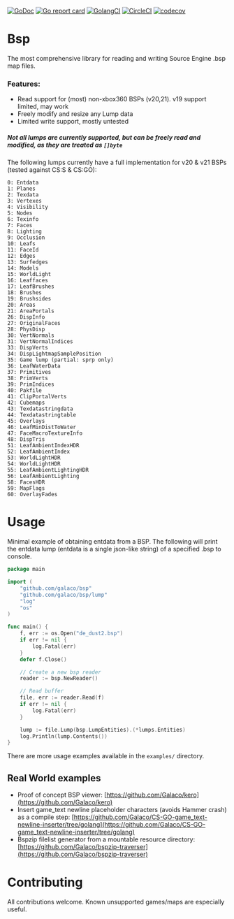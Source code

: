 [![GoDoc](https://godoc.org/github.com/Galaco/bsp?status.svg)](https://godoc.org/github.com/Galaco/bsp)
[![Go report card](https://goreportcard.com/badge/github.com/galaco/bsp)](https://goreportcard.com/badge/github.com/galaco/bsp)
[![GolangCI](https://golangci.com/badges/github.com/galaco/bsp.svg)](https://golangci.com)
[![CircleCI](https://circleci.com/gh/Galaco/bsp/tree/master.svg?style=svg)](https://circleci.com/gh/Galaco/bsp/tree/master)
[![codecov](https://codecov.io/gh/Galaco/bsp/branch/master/graph/badge.svg)](https://codecov.io/gh/Galaco/bsp)

# Bsp
The most comprehensive library for reading and writing Source Engine .bsp map files.

### Features:
* Read support for (most) non-xbox360 BSPs (v20,21). v19 support limited, may work
* Freely modify and resize any Lump data
* Limited write support, mostly untested

##### Not all lumps are currently supported, but can be freely read and modified, as they are treated as `[]byte`

The following lumps currently have a full implementation for v20 & v21 BSPs (tested against CS:S & CS:GO):

```
0: Entdata
1: Planes
2: Texdata
3: Vertexes
4: Visibility
5: Nodes
6: Texinfo
7: Faces
8: Lighting
9: Occlusion
10: Leafs
11: FaceId
12: Edges
13: Surfedges
14: Models
15: WorldLight
16: Leaffaces
17: LeafBrushes
18: Brushes
19: Brushsides
20: Areas
21: AreaPortals
26: DispInfo
27: OriginalFaces
28: PhysDisp
30: VertNormals
31: VertNormalIndices
33: DispVerts
34: DispLightmapSamplePosition
35: Game lump (partial: sprp only)
36: LeafWaterData
37: Primitives
38: PrimVerts
39: PrimIndices
40: Pakfile
41: ClipPortalVerts
42: Cubemaps
43: Texdatastringdata
44: Texdatastringtable
45: Overlays
46: LeafMinDistToWater
47: FaceMacroTextureInfo
48: DispTris
51: LeafAmbientIndexHDR
52: LeafAmbientIndex
53: WorldLightHDR
54: WorldLightHDR
55: LeafAmbientLightingHDR
56: LeafAmbientLighting
58: FacesHDR
59: MapFlags
60: OverlayFades
```

# Usage

Minimal example of obtaining entdata from a BSP. The following will print the entdata
lump (entdata is a single json-like string) of a specified .bsp to console.

```go
package main

import (
	"github.com/galaco/bsp"
	"github.com/galaco/bsp/lump"
	"log"
	"os"
)

func main() {
	f, err := os.Open("de_dust2.bsp")
	if err != nil {
		log.Fatal(err)
	}
	defer f.Close()

	// Create a new bsp reader
	reader := bsp.NewReader()

	// Read buffer
	file, err := reader.Read(f)
	if err != nil {
		log.Fatal(err)
	}

	lump := file.Lump(bsp.LumpEntities).(*lumps.Entities)
	log.Println(lump.Contents())
}
```

There are more usage examples available in the `examples/` directory.

## Real World examples
* Proof of concept BSP viewer: [https://github.com/Galaco/kero](https://github.com/Galaco/kero)
* Insert game_text newline placeholder characters (avoids Hammer crash) as a compile step: [https://github.com/Galaco/CS-GO-game_text-newline-inserter/tree/golang](https://github.com/Galaco/CS-GO-game_text-newline-inserter/tree/golang)
* Bspzip filelist generator from a mountable resource directory: [https://github.com/Galaco/bspzip-traverser](https://github.com/Galaco/bspzip-traverser)


# Contributing
All contributions welcome. Known unsupported games/maps are especially useful.
